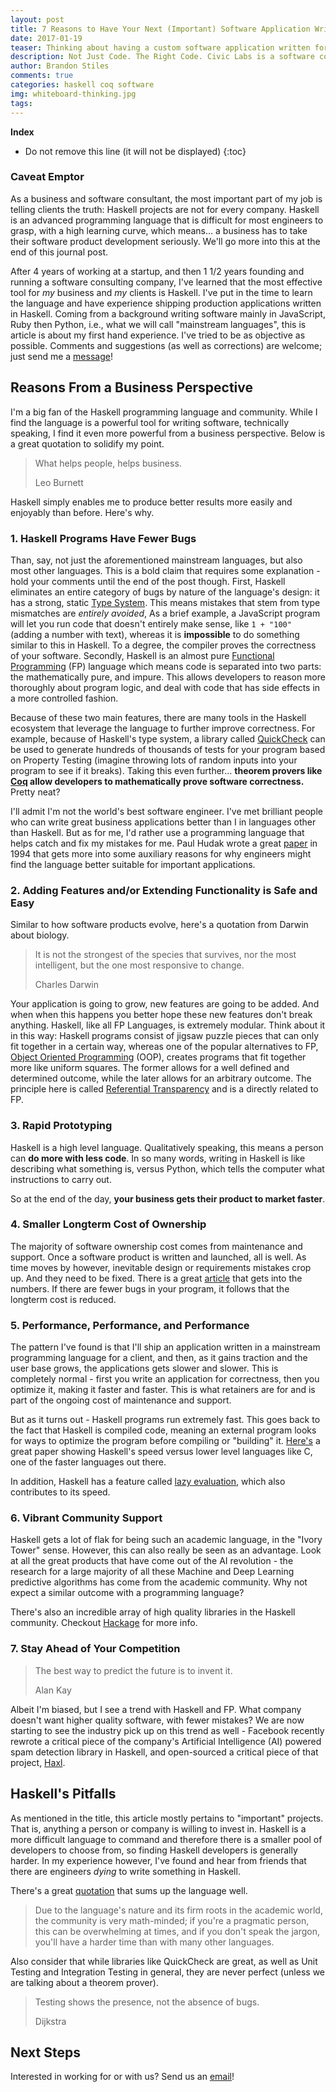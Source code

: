 ```yaml
---
layout: post
title: 7 Reasons to Have Your Next (Important) Software Application Written in Haskell
date: 2017-01-19
teaser: Thinking about having a custom software application written for you or your company? Read this first.
description: Not Just Code. The Right Code. Civic Labs is a software consulting company focused on building custom medical and financial applications. We specialize in provably correct software written in Haskell and Coq.
author: Brandon Stiles
comments: true
categories: haskell coq software
img: whiteboard-thinking.jpg
tags:
---
```


**Index**

* Do not remove this line (it will not be displayed)
{:toc}

### Caveat Emptor

As a business and software consultant, the most important part of my job is telling clients the truth: Haskell projects are not for every company. Haskell is an advanced programming language that is difficult for most engineers to grasp, with a high learning curve, which means... a business has to take their software product development seriously. We'll go more into this at the end of this journal post.

After 4 years of working at a startup, and then 1 1/2 years founding and running a software consulting company, I've learned that the most effective tool for *my* business and *my* clients is Haskell. I've put in the time to learn the language and have experience shipping production applications written in Haskell. Coming from a background writing software mainly in JavaScript, Ruby then Python, i.e., what we will call "mainstream languages", this is article is about my first hand experience. I've tried to be as objective as possible. Comments and suggestions (as well as corrections) are welcome; just send me a <a href="/contact" target="_blank">message</a>!

## Reasons From a Business Perspective

I'm a big fan of the Haskell programming language and community. While I find the language is a powerful tool for writing software, technically speaking, I find it even more powerful from a business perspective. Below is a great quotation to solidify my point.

> What helps people, helps business.
>
> Leo Burnett

Haskell simply enables me to produce better results more easily and enjoyably than before. Here's why.

### 1. Haskell Programs Have Fewer Bugs

Than, say, not just the aforementioned mainstream languages, but also most other languages. This is a bold claim that requires some explanation - hold your comments until the end of the post though. First, Haskell eliminates an entire category of bugs by nature of the language's design: it has a strong, static <a href="https://goo.gl/kbzaUP" target="_blank">Type System</a>. This means mistakes that stem from type mismatches are *entirely avoided*, As a brief example, a JavaScript program will let you run code that doesn't entirely make sense, like `1 + "100"` (adding a number with text), whereas it is **impossible** to do something similar to this in Haskell. To a degree, the compiler proves the correctness of your software. Secondly, Haskell is an almost pure <a href="https://goo.gl/sq1psNF" target="_blank">Functional Programming</a> (FP) language which means code is separated into two parts: the mathematically pure, and impure. This allows developers to reason more thoroughly about program logic, and deal with code that has side effects in a more controlled fashion.

Because of these two main features, there are many tools in the Haskell ecosystem that leverage the language to further improve correctness. For example, because of Haskell's type system, a library called <a href="https://goo.gl/kXsVvJ" target="_blank">QuickCheck</a> can be used to generate hundreds of thousands of tests for your program based on Property Testing (imagine throwing lots of random inputs into your program to see if it breaks). Taking this even further... **theorem provers like <a href="https://goo.gl/6J7TJX" target="_blank">Coq</a> allow developers to mathematically prove software correctness.** Pretty neat?

I'll admit I'm not the world's best software engineer. I've met brilliant people who can write great business applications better than I in languages other than Haskell. But as for me, I'd rather use a programming language that helps catch and fix my mistakes for me. Paul Hudak wrote a great <a href="http://goo.gl/zUnONn" target="_blank">paper</a> in 1994 that gets more into some auxiliary reasons for why engineers might find the language better suitable for important applications.

### 2. Adding Features and/or Extending Functionality is Safe and Easy

Similar to how software products evolve, here's a quotation from Darwin about biology.

> It is not the strongest of the species that survives, nor the most intelligent, but the one most responsive to change.
>
> Charles Darwin

Your application is going to grow, new features are going to be added. And when when this happens you better hope these new features don't break anything. Haskell, like all FP Languages, is extremely modular. Think about it in this way: Haskell programs consist of jigsaw puzzle pieces that can only fit together in a certain way, whereas one of the popular alternatives to FP, <a href="https://goo.gl/rsdKy" target="_blank">Object Oriented Programming</a> (OOP), creates programs that fit together more like uniform squares. The former allows for a well defined and determined outcome, while the later allows for an arbitrary outcome. The principle here is called <a href="https://goo.gl/xoqGRr" target="_blank">Referential Transparency</a> and is a directly related to FP.

### 3. Rapid Prototyping

Haskell is a high level language. Qualitatively speaking, this means a person can **do more with less code**. In so many words, writing in Haskell is like describing what something is, versus Python, which tells the computer what instructions to carry out.

So at the end of the day, **your business gets their product to market faster**.

### 4. Smaller Longterm Cost of Ownership

The majority of software ownership cost comes from maintenance and support. Once a software product is written and launched, all is well. As time moves by however, inevitable design or requirements mistakes crop up. And they need to be fixed. There is a great <a href="http://goo.gl/1F4zxR" target="_blank">article</a> that gets into the numbers. If there are fewer bugs in your program, it follows that the longterm cost is reduced.

### 5. Performance, Performance, and Performance

The pattern I've found is that I'll ship an application written in a mainstream programming language for a client, and then, as it gains traction and the user base grows, the applications gets slower and slower. This is completely normal - first you write an application for correctness, then you optimize it, making it faster and faster. This is what retainers are for and is part of the ongoing cost of maintenance and support.

But as it turns out - Haskell programs run extremely fast. This goes back to the fact that Haskell is compiled code, meaning an external program looks for ways to optimize the program before compiling or "building" it. <a href="http://goo.gl/d2wGh2" target="_blank">Here's</a> a great paper showing Haskell's speed versus lower level languages like C, one of the faster languages out there.

In addition, Haskell has a feature called <a href="https://goo.gl/53VvEl" target="_blank">lazy evaluation</a>, which also contributes to its speed.

### 6. Vibrant Community Support

Haskell gets a lot of flak for being such an academic language, in the "Ivory Tower" sense. However, this can also really be seen as an advantage. Look at all the great products that have come out of the AI revolution - the research for a large majority of all these Machine and Deep Learning predictive algorithms has come from the academic community. Why not expect a similar outcome with a programming language?

There's also an incredible array of high quality libraries in the Haskell community. Checkout <a href="https://goo.gl/M0QwMh" target="_blank">Hackage</a> for more info.

### 7. Stay Ahead of Your Competition

> The best way to predict the future is to invent it.
>
> Alan Kay

Albeit I'm biased, but I see a trend with Haskell and FP. What company doesn't want higher quality software, with fewer mistakes? We are now starting to see the industry pick up on this trend as well - Facebook recently rewrote a critical piece of the company's Artificial Intelligence (AI) powered spam detection library in Haskell, and open-sourced a critical piece of that project, <a href="https://goo.gl/1yx3bJ" target="_blank">Haxl</a>.

## Haskell's Pitfalls

As mentioned in the title, this article mostly pertains to "important" projects. That is, anything a person or company is willing to invest in. Haskell is a more difficult language to command and therefore there is a smaller pool of developers to choose from, so finding Haskell developers is generally harder. In my experience however, I've found and hear from friends that there are engineers *dying* to write something in Haskell.

There's a great <a href="http://goo.gl/9Ztkxn" target="_blank">quotation</a> that sums up the language well.

> Due to the language's nature and its firm roots in the academic world, the community is very math-minded; if you're a pragmatic person, this can be overwhelming at times, and if you don't speak the jargon, you'll have a harder time than with many other languages.

Also consider that while libraries like QuickCheck are great, as well as Unit Testing and Integration Testing in general, they are never perfect (unless we are talking about a theorem prover).

> Testing shows the presence, not the absence of bugs.
>
> Dijkstra

## Next Steps

Interested in working for or with us? Send us an <a href="mailto:hello@civiclabs.com" target="_blank">email</a>!
